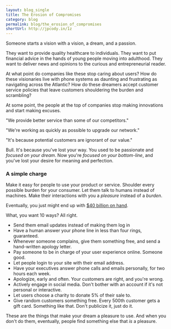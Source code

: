 ```yaml
---
layout: blog_single
title: The Erosion of Compromises
category: blog
permalink: blog/the_erosion_of_compromises
shortUrl: http://jpcody.in/1z
---
```

<p>Someone starts a vision with a vision, a dream, and a passion.</p>
<p>They want to provide quality healthcare to individuals. They want to put financial advice in the hands of young people moving into adulthood. They want to deliver news and opinions to the curious and entrepreneurial reader.</p>
<p>At what point do companies like these stop caring about users? How do these visionaries live with phone systems as daunting and frustrating as navigating across the Atlantic? How do these dreamers accept customer service policies that leave customers shouldering the burden and scrambling?</p>
<p class="big_quote">At some point, the people at the top of companies stop making innovations and start making excuses.</p>
<p>"We provide better service than some of our competitors."</p>
<p>"We're working as quickly as possible to upgrade our network."</p>
<p>"It's because potential customers are ignorant of our value."</p>
<p>Bull. It's because you've lost your way. You used to be passionate and <em>focused on your dream</em>. Now you're <em>focused on your bottom-line</em>, and you've lost your desire for meaning and perfection.</p>
<h3>A simple charge</h3>
<p>Make it easy for people to use your product or service. Shoulder every possible burden for your consumer. Let them talk to humans instead of machines. Make their interactions with you a <em>pleasure</em> instead of a <em>burden</em>.</p>
<p>Eventually, you just might end up with <a href="http://www.businessweek.com/technology/ByteOfTheApple/blog/archives/2010/01/almost_40_billi.html">$40 billion on hand</a>.</p>
<p>What, you want 10 ways? All right.</p>
<ul>
    <li>Send them email updates instead of making them log in</li>
    <li>Have a human answer your phone line in less than four rings, guaranteed.</li>
    <li>Whenever someone complains, give them something free, and send a hand-written apology letter.</li>
    <li>Pay someone to be in charge of your user experience online. Someone good.</li>
    <li>Let people login to your site with their email address.</li>
    <li>Have your executives answer phone calls and emails personally, for two hours each week.</li>
    <li>Apologize, early and often. Your customers are right, and you're wrong.</li>
    <li>Actively engage in social media. Don't bother with an account if it's not personal or interactive.</li>
    <li>Let users choose a charity to donate 5% of their sale to.</li>
    <li>Give random customers something free. Every 500th customer gets a gift card. Something like that. Don't publicize it, just do it.</li>
</ul>
<p>These are the things that make your dream a pleasure to use. And when you don't do them, eventually, people find something else that <em>is</em> a pleasure.</p>